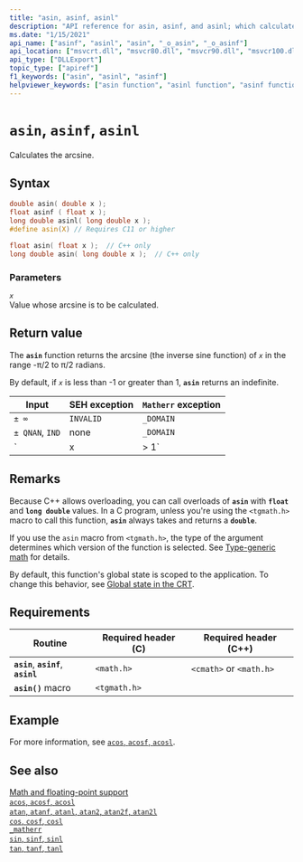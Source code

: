 ```yaml
---
title: "asin, asinf, asinl"
description: "API reference for asin, asinf, and asinl; which calculate the arcsine of a floating-point value."
ms.date: "1/15/2021"
api_name: ["asinf", "asinl", "asin", "_o_asin", "_o_asinf"]
api_location: ["msvcrt.dll", "msvcr80.dll", "msvcr90.dll", "msvcr100.dll", "msvcr100_clr0400.dll", "msvcr110.dll", "msvcr110_clr0400.dll", "msvcr120.dll", "msvcr120_clr0400.dll", "ucrtbase.dll", "api-ms-win-crt-math-l1-1-0.dll", "api-ms-win-crt-private-l1-1-0.dll"]
api_type: ["DLLExport"]
topic_type: ["apiref"]
f1_keywords: ["asin", "asinl", "asinf"]
helpviewer_keywords: ["asin function", "asinl function", "asinf function", "trigonometric functions", "arcsine function"]
---
```

# `asin`, `asinf`, `asinl`

Calculates the arcsine.

## Syntax

```C
double asin( double x );
float asinf ( float x );
long double asinl( long double x );
#define asin(X) // Requires C11 or higher

float asin( float x );  // C++ only
long double asin( long double x );  // C++ only
```

### Parameters

*`x`*\
Value whose arcsine is to be calculated.

## Return value

The **`asin`** function returns the arcsine (the inverse sine function) of *`x`* in the range -π/2 to π/2 radians.

By default, if *`x`* is less than -1 or greater than 1, **`asin`** returns an indefinite.

|Input|SEH exception|`Matherr` exception|
|-----------|-------------------|-----------------------|
|`± ∞`|`INVALID`|`_DOMAIN`|
|`± QNAN`, `IND`|none|`_DOMAIN`|
|`|x| > 1`|`INVALID`|`_DOMAIN`|

## Remarks

Because C++ allows overloading, you can call overloads of **`asin`** with **`float`** and **`long double`** values. In a C program, unless you're using the `<tgmath.h>` macro to call this function, **`asin`** always takes and returns a **`double`**.

If you use the `asin` macro from `<tgmath.h>`, the type of the argument determines which version of the function is selected. See [Type-generic math](../tgmath.md) for details.

By default, this function's global state is scoped to the application. To change this behavior, see [Global state in the CRT](../global-state.md).

## Requirements

|Routine|Required header (C)|Required header (C++)|
|-------------|---------------------|-|
|**`asin`**, **`asinf`**, **`asinl`**|`<math.h>`|`<cmath>` or `<math.h>`|
|**`asin()`** macro | `<tgmath.h>` ||

## Example

For more information, see [`acos`, `acosf`, `acosl`](acos-acosf-acosl.md).

## See also

[Math and floating-point support](../floating-point-support.md)\
[`acos`, `acosf`, `acosl`](acos-acosf-acosl.md)\
[`atan`, `atanf`, `atanl`, `atan2`, `atan2f`, `atan2l`](atan-atanf-atanl-atan2-atan2f-atan2l.md)\
[`cos`, `cosf`, `cosl`](cos-cosf-cosl.md)\
[`_matherr`](matherr.md)\
[`sin`, `sinf`, `sinl`](sin-sinf-sinl.md)\
[`tan`, `tanf`, `tanl`](tan-tanf-tanl.md)

